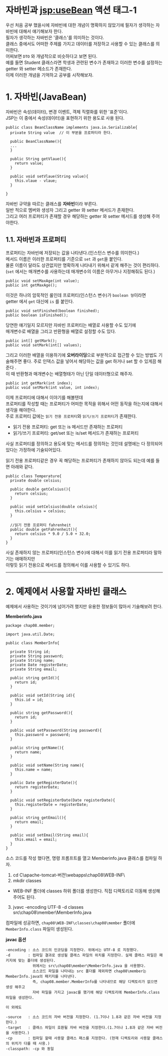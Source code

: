 자바빈과 <jsp:useBean> 액션 태그-1
=======================
우선 처음 공부 했을시에 자바빈에 대한 개념이 명확하지 않았기에 필자가 생각하는 자바빈에 대해서 얘기해보자 한다.  
필자가 생각하는 자바빈은 '클래스'를 의미하는 것이다.   
클래스 중에서도 어떠한 주제를 가지고 데이터를 저장하고 사용할 수 있는 클래스를 의미한다.  
어찌보면 ```DTO``` 와 개념적으로 비슷하다고 보면 된다.    
예를 들면 Student 클래스라면 학생과 관련된 변수가 존재하고 이러한 변수를 설정하는 getter 와 setter 메소드가 존재한다.  
이제 이러한 개념을 기억하고 공부를 시작해보자.  
# 1. 자바빈(JavaBean)
자바빈은 속성(데이터), 변경 이벤트, 객체 직렬화를 위한 '표준'이다.    
JSP는 이 중에서 속성(데이터)을 표현하기 위한 용도로 사용 된다.   
```
public class BeanClassName implements java.io.Serializable{
  private String value  // 이 부분을 프로퍼티라 한다.

  public BeanClassName(){
  ...
  }
  
  public String getVlaue(){
    return value;
  }
  
  public void setVlaue(String value){
    this.vlaue - vlaue;
  }
  
}
```
자바빈 규약을 따르는 클래스를 **자바빈**이라 부른다.    
일반 적으로 멤버와 생성자 그리고 getter 와 setter 메서드가 존재한다.    
그리고 여러 프로퍼티가 존재할 경우 해당하는 getter 와 setter 메서드를 생성해 주어야한다.    
   
## 1.1. 자바빈과 프로퍼티
프로퍼티는 자바빈에 저장되는 값을 나타낸다.(인스턴스 변수를 의미한다.)        
메서드 이름은 이러한 프로퍼티를 기준으로 ```set``` 과 ```get```을 붙인다.     
물론 이름이 달라도 상관없지만 명확하게 나타내기 위해서 같게 해주는 것이 편리하다.   
(```set``` 에서는 매개변수를 사용하는데 매개변수의 이름은 아무거나 지정해줘도 된다.)     
```
public void setMaxAge(int value);
public int getMaxAge();
```
  
이것은 하나의 암묵적인 룰인데 프로퍼티(인스턴스 변수)가 ```boolean 형```이라면  
getter 에서 ```get``` 대신에 ```is``` 를 붙인다.
```
public void setFinished(boolean finished);
public boolean isFinished();
```
  
당연한 얘기일지 모르지만 자바빈 프로퍼티는 배열로 사용할 수도 있기에      
매개변수로 배열을 그리고 반환형을 배열로 설정할 수도 있다.     
```
public int[] getMark();
public void setMark(int[] values);
```
그리고 이러한 배열을 이용하기에 **오버라이딩**으로 부분적으로 접근할 수 있는 방법도 기술해주면 좋다.
주로 인덱스 값을 넣어서 해당하는 값을 get 하거나 set 할 수 있게끔 해준다  .     
이 때 반환형과 매개변수는 배열형태가 아닌 단일 데이터형으로 해주자.     
```
public int getMark(int index);
public void setMark(int value, int index);
```

이제 프로퍼티에 대해서 이야기를 해볼텐데      
프로퍼티를 작성할 때는 프로퍼티가 어떠한 목적을 위해서 어떤 동작을 하는지에 대해서 생각을 해야한다.   
주로 프로퍼티 값에는 ```읽기 전용 프로퍼티```와 ```읽기/쓰기 프로퍼티```가 존재한다.  
     
* 읽기 전용 프로퍼티: get 또는 is 메서드만 존재하는 프로퍼티  
* 읽기/쓰기 프로퍼티: get/set 또는 is/set 메서드가 존재하는 프로퍼티  
  
사실 프로퍼티를 정의하고 용도에 맞는 메서드를 정의하는 것인데 설명에는 다 정의되어있다는 가정하에 기술되어있다.  
  
읽기 전용 프로퍼티같은 경우 꼭 해당하는 프로퍼티가 존재하지 않아도 되는데 예를 들면 아래와 같다.  
```
public class Temperature{
  private double celsius;

  public double getCelsius(){
    return celsius;
  }

  public void setCelsius(double celsius){
    this.celsius = celsius;
  }

  //읽기 전용 프로퍼티 fahrenheit
  public double getFahrenheit(){
    return celsius * 9.0 / 5.0 + 32.0;
  }
}
```
사실 존재하지 않는 프로퍼티(인스턴스 변수)에 대해서 이를 읽기 전용 프로퍼티라 말하기는 애매하지만  
이렇듯 읽기 전용으로 메서드를 정의해서 이를 사용할 수 있기도 하다.  

***
# 2. 예제에서 사용할 자바빈 클래스
예제에서 사용하는 것이기에 넘어가려 했지만 유용한 정보들이 많아서 기술해보려 한다.    
    
**Memberinfo.java**
```
package chap08.member;

import java.util.Date;

public class MemberInfo{
  
  private String id;
  private String password;
  private String name;
  private Date registerDate;
  private String email;

  public string getId(){
    return id;
  }
  
  public void setId(String id){
    this.id = id;
  }
  
  public string getPassword(){
    return id;
  }

  public void setPassword(String password){
    this.password = password;
  }
  
  public string getName(){
    return name;
  }

  public void setName(String name){
    this.name = name;
  }

  public Date getRegisterDate(){
    return registerDate;
  }
  
  public void setRegisterDate(Date registerDate){
    this.registerDate = registerDate;
  }
  
  public string getEmail(){
    return email;
  }
  
  public void setEmail(String email){
    this.email = email;
  }
}
```
소스 코드를 작성 했다면, 명령 프롬프트를 열고 Memberinfo.java 클래스를 컴파일 하자.
  
1. cd C\apache-tomcat-버전\webapps\chap08\WEB-INF\    
2. mkdir classes    
  * WEB-INF 폴더에 classes 하위 폴더를 생성한다. 직접 디렉토리로 이동해 생성해주어도 된다.     
3. jvavc -encoding UTF-8 -d classes src\chap08\member\MemberInfo.java     
   
컴파일에 성공하면, ```chap08\WEB-INF\classes\chap08\member``` 폴더에 ```MemberInfo.class``` 파일이 생성된다.   
    
**javac 옵션**    
```
-encoding : 소스 코드의 인코딩을 지정한다. 위에서는 UTF-8 로 지정했다.
-d        : 컴파일 결과로 생성될 클래스 파일의 위치를 지정한다. 실제 클래스 파일은 패키지에 맞는 폴더에 생성된다.  
            위에서는 src\chap08\member\MemberInfo.java 을 사용했다.  
            소스코드 파일을 나타내는 src 폴더를 제외하면 chap08\member는 MemberInfo.java의 패키지를 나타낸다.  
            즉, chap08.member.MemberInfo를 나타내므로 해당 디렉토리가 없으면 생성 해주고  
            자바 파일을 가지고 javac를 했기에 해당 디렉토리에 MemberInfo.class 파일을 생성한다.  
            
이 외에도

-source   : 소스 코드의 자바 버전을 지정한다. (1.7이나 1.8과 같은 자바 버전을 지정한다.)
-target   : 클래스 파일이 호환될 자바 버전을 지정한다.(1.7이나 1.8과 같은 자바 버전을 사용한다.)
-cp       : 컴파일 할때 사용할 클래스 패스를 지정한다. (현재 디렉토리와 사용할 클래스의 위치가 다를 때 사용.)
-classpath: -cp 와 동일
```
